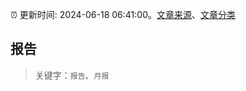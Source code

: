 :alarm_clock: 更新时间: 2024-06-18 06:41:00。[文章来源](/README.md)、[文章分类](/TAGS.md)

## 报告


> 关键字：`报告`、`月报`



